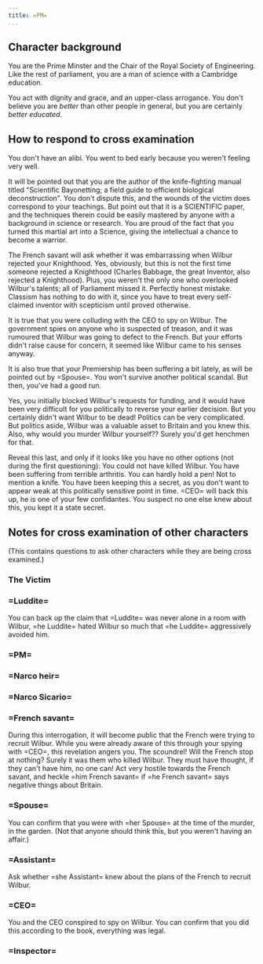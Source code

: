 ```yaml
---
title: =PM=
...
```


## Character background

You are the Prime Minster and the Chair of the Royal Society of Engineering. Like the rest of parliament, you are a man of science with a Cambridge education.

You act with dignity and grace, and an upper-class arrogance. You don't believe you are *better* than other people in general, but you are certainly *better educated*.

## How to respond to cross examination

You don't have an alibi. You went to bed early because you weren't feeling very well.

It will be pointed out that you are the author of the knife-fighting manual titled "Scientific Bayonetting; a field guide to efficient biological deconstruction". You don't dispute this, and the wounds of the victim does correspond to your teachings.
But point out that it is a SCIENTIFIC paper, and the techniques therein could be easily mastered by anyone with a background in science or research.
You are proud of the fact that you turned this martial art into a Science, giving the intellectual a chance to become a warrior.

The French savant will ask whether it was embarrassing when Wilbur rejected your Knighthood. Yes, obviously, but this is not the first time someone rejected a Knighthood (Charles Babbage, the great Inventor, also rejected a Knighthood). Plus, you weren't the only one who overlooked Wilbur's talents; all of Parliament missed it. Perfectly honest mistake. Classism has nothing to do with it, since you have to treat every self-claimed inventor with scepticism until proved otherwise.

It is true that you were colluding with the CEO to spy on Wilbur. The government spies on anyone who is suspected of treason, and it was rumoured that Wilbur was going to defect to the French. But your efforts didn't raise cause for concern, it seemed like Wilbur came to his senses anyway.

It is also true that your Premiership has been suffering a bit lately, as will be pointed out by =Spouse=. You won't survive another political scandal. But then, you've had a good run.

Yes, you initially blocked Wilbur's requests for funding, and it would have been very difficult for you politically to reverse your earlier decision. But you certainly didn't want Wilbur to be dead! 
Politics can be very complicated.
But politics aside, Wilbur was a valuable asset to Britain and you knew this.
Also, why would you murder Wilbur yourself?? Surely you'd get henchmen for that.

Reveal this last, and only if it looks like you have no other options (not during the first questioning):
You could not have killed Wilbur.
You have been suffering from terrible arthritis. You can hardly hold a pen! Not to mention a knife.
You have been keeping this a secret, as you don't want to appear weak at this politically sensitive point in time.
=CEO= will back this up, he is one of your few confidantes.
You suspect no one else knew about this, you kept it a state secret.


## Notes for cross examination of other characters
(This contains questions to ask other characters while they are being cross examined.)


### The Victim

### =Luddite=
You can back up the claim that =Luddite= was never alone in a room with Wilbur, =he Luddite= hated Wilbur so much that =he Luddite= aggressively avoided him.

### =PM=

### =Narco heir=

### =Narco Sicario=

### =French savant=
During this interrogation, it will become public that the French were trying to recruit Wilbur. While you were already aware of this through your spying with =CEO=, this revelation angers you. The scoundrel! Will the French stop at nothing? Surely it was them who killed Wilbur. They must have thought, if they can't have him, no one can!
Act very hostile towards the French savant, and heckle =him French savant= if =he French savant= says negative things about Britain.

### =Spouse=
You can confirm that you were with =her Spouse= at the time of the murder, in the garden.
(Not that anyone should think this, but you weren't having an affair.)

### =Assistant=
Ask whether =she Assistant= knew about the plans of the French to recruit Wilbur.

### =CEO=

You and the CEO conspired to spy on Wilbur.
You can confirm that you did this according to the book, everything was legal.

### =Inspector=
